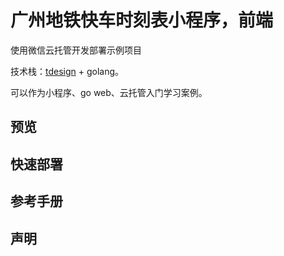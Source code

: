# 广州地铁快车时刻表小程序，前端

使用微信云托管开发部署示例项目

技术栈：[tdesign](https://tdesign.tencent.com/miniprogram/overview) + golang。

可以作为小程序、go web、云托管入门学习案例。

## 预览

## 快速部署

## 参考手册

## 声明

